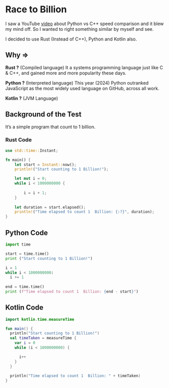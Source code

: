 # Race to Billion

I saw a YouTube [video](https://youtu.be/VioxsWYzoJk?si=0j4sPqBwWh-vIOev) about Python vs C++ speed comparison and it blew my mind off. So I wanted to right something similar by myself and see.

I decided to use Rust (Instead of C++), Python and Kotlin also. 

## Why ⇒

**Rust ?** (Compiled language) It a systems programming language just like C & C++, and gained more and more popularity these days. 

**Python ?** (Interpreted language) This year (2024) Python outranked JavaScript as the most widely used language on GitHub, across all work.

**Kotlin ?** (JVM Language)

## Background of the Test

It’s a simple program that count to 1 billion.  

### Rust Code

```rust
use std::time::Instant;

fn main() {
    let start = Instant::now();
    println!("Start counting to 1 Billion!");

    let mut i = 0;
    while i < 1000000000 {
        
        i = i + 1;
    }
    
    let duration = start.elapsed();
    println!("Time elapsed to count 1  Billion: {:?}", duration);
}
```

## Python Code

```python
import time

start = time.time()
print ("Start counting to 1 Billion!")

i = 1
while i < 1000000000:
  i += 1
  
end = time.time()
print (f"Time elapsed to count 1  Billion: {end - start}")
```

## Kotlin Code

```kotlin
import kotlin.time.measureTime

fun main() {
  println("Start counting to 1 Billion!")
  val timeTaken = measureTime {
    var i = 0
    while (i < 1000000000) {

      i++
    } 
  }
  
  println("Time elapsed to count 1  Billion: " + timeTaken) 
}
```